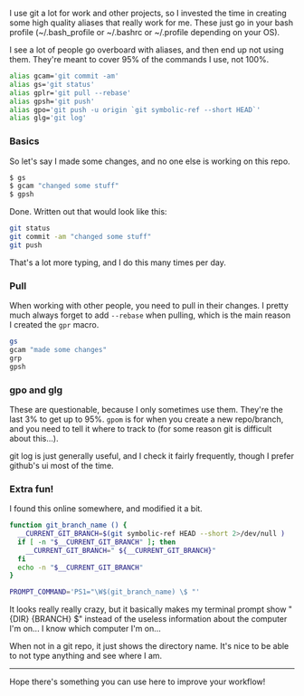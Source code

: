 I use git a lot for work and other projects, so I invested the time in creating some high quality aliases that really work for me.  These just go in your bash profile (~/.bash_profile or ~/.bashrc or ~/.profile depending on your OS).

I see a lot of people go overboard with aliases, and then end up not using them.  They're meant to cover 95% of the commands I use, not 100%.

```sh
alias gcam='git commit -am'
alias gs='git status'
alias gplr='git pull --rebase'
alias gpsh='git push'
alias gpo='git push -u origin `git symbolic-ref --short HEAD`'
alias glg='git log'
```

### Basics

So let's say I made some changes, and no one else is working on this repo.

```sh
$ gs
$ gcam "changed some stuff"
$ gpsh
```

Done.  Written out that would look like this:

```sh
git status
git commit -am "changed some stuff"
git push
```

That's a lot more typing, and I do this many times per day.

### Pull

When working with other people, you need to pull in their changes.  I pretty much always forget to add `--rebase` when pulling, which is the main reason I created the `gpr` macro.

```sh
gs
gcam "made some changes"
grp
gpsh
```

### gpo and glg

These are questionable, because I only sometimes use them.  They're the last 3% to get up to 95%.  `gpom` is for when you create a new repo/branch, and you need to tell it where to track to (for some reason git is difficult about this...).

git log is just generally useful, and I check it fairly frequently, though I prefer github's ui most of the time.

### Extra fun!

I found this online somewhere, and modified it a bit.

```sh
function git_branch_name () {
  __CURRENT_GIT_BRANCH=$(git symbolic-ref HEAD --short 2>/dev/null )
  if [ -n "$__CURRENT_GIT_BRANCH" ]; then
    __CURRENT_GIT_BRANCH=" ${__CURRENT_GIT_BRANCH}"
  fi
  echo -n "$__CURRENT_GIT_BRANCH"
}

PROMPT_COMMAND='PS1="\W$(git_branch_name) \$ "'
```

It looks really really crazy, but it basically makes my terminal prompt show "{DIR} {BRANCH} $" instead of the useless information about the computer I'm on... I know which computer I'm on... 

When not in a git repo, it just shows the directory name.  It's nice to be able to not type anything and see where I am.

---

Hope there's something you can use here to improve your workflow!
